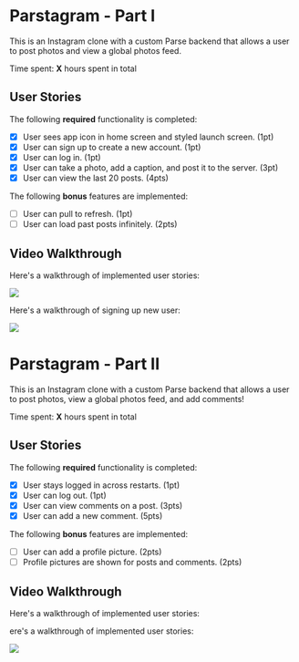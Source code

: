 # Parstagram - Part I

This is an Instagram clone with a custom Parse backend that allows a user to post photos and view a global photos feed.

Time spent: **X** hours spent in total

## User Stories

The following **required** functionality is completed:

- [x] User sees app icon in home screen and styled launch screen. (1pt)
- [x] User can sign up to create a new account. (1pt)
- [x] User can log in. (1pt)
- [x] User can take a photo, add a caption, and post it to the server. (3pt)
- [x] User can view the last 20 posts. (4pts)

The following **bonus** features are implemented:

- [ ] User can pull to refresh. (1pt)
- [ ] User can load past posts infinitely. (2pts)

## Video Walkthrough

Here's a walkthrough of implemented user stories:


![](https://github.com/PureDreamerGk/codepath_week5/blob/main/r1.gif)

Here's a walkthrough of signing up new user:

![](https://videoapi-muybridge.vimeocdn.com/animated-thumbnails/image/90635036-9710-4503-90ec-f6f2104da5ac.gif?ClientID=vimeo-core-prod&Date=1646451377&Signature=89af5343548d620c146e0e679c893b0ae5935a23)


# Parstagram - Part II

This is an Instagram clone with a custom Parse backend that allows a user to post photos, view a global photos feed, and add comments!

Time spent: **X** hours spent in total

## User Stories

The following **required** functionality is completed:

- [x] User stays logged in across restarts. (1pt)
- [x] User can log out. (1pt)
- [x] User can view comments on a post. (3pts)
- [x] User can add a new comment. (5pts)

The following **bonus** features are implemented:

- [ ] User can add a profile picture. (2pts)
- [ ] Profile pictures are shown for posts and comments. (2pts)

## Video Walkthrough

Here's a walkthrough of implemented user stories:

ere's a walkthrough of implemented user stories:


![](https://videoapi-muybridge.vimeocdn.com/animated-thumbnails/image/0d16215c-350e-458e-ae84-65ca247377d7.gif?ClientID=vimeo-core-prod&Date=1647067603&Signature=e8a567ed3d569087d9a905cae146b7f0c163d619)